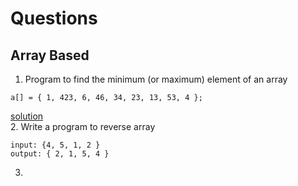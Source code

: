 # Questions

## Array Based
1. Program to find the minimum (or maximum) element of an array
```
a[] = { 1, 423, 6, 46, 34, 23, 13, 53, 4 };
```
[solution](https://github.com/keshav-repo/core-java/tree/master/src/main/java/org/learning/problem/MaximumMinimumInArray.java)
<br>
2. Write a program to reverse array 
```
input: {4, 5, 1, 2 }
output: { 2, 1, 5, 4 }
```

3. 